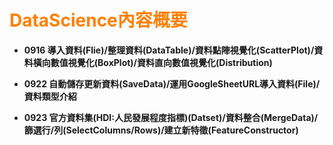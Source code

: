 # <font color='#FF8000'><b>DataScience內容概要</font>

- 0916 導入資料(Flie)/整理資料(DataTable)/資料點陣視覺化(ScatterPlot)/資料橫向數值視覺化(BoxPlot)/資料直向數值視覺化(Distribution)

- 0922 自動儲存更新資料(SaveData)/運用GoogleSheetURL導入資料(File)/資料類型介紹

- 0923 官方資料集(HDI:人民發展程度指標)(Datset)/資料整合(MergeData)/篩選行/列(SelectColumns/Rows)/建立新特徵(FeatureConstructor)
